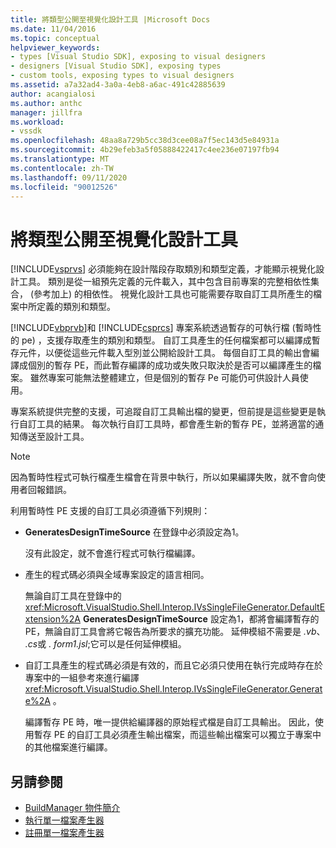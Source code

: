 ```yaml
---
title: 將類型公開至視覺化設計工具 |Microsoft Docs
ms.date: 11/04/2016
ms.topic: conceptual
helpviewer_keywords:
- types [Visual Studio SDK], exposing to visual designers
- designers [Visual Studio SDK], exposing types
- custom tools, exposing types to visual designers
ms.assetid: a7a32ad4-3a0a-4eb8-a6ac-491c42885639
author: acangialosi
ms.author: anthc
manager: jillfra
ms.workload:
- vssdk
ms.openlocfilehash: 48aa8a729b5cc38d3cee08a7f5ec143d5e84931a
ms.sourcegitcommit: 4b29efeb3a5f05888422417c4ee236e07197fb94
ms.translationtype: MT
ms.contentlocale: zh-TW
ms.lasthandoff: 09/11/2020
ms.locfileid: "90012526"
---
```

# <a name="expose-types-to-visual-designers"></a>將類型公開至視覺化設計工具
[!INCLUDE[vsprvs](../../code-quality/includes/vsprvs_md.md)] 必須能夠在設計階段存取類別和類型定義，才能顯示視覺化設計工具。 類別是從一組預先定義的元件載入，其中包含目前專案的完整相依性集合， (參考加上) 的相依性。 視覺化設計工具也可能需要存取自訂工具所產生的檔案中所定義的類別和類型。

 [!INCLUDE[vbprvb](../../code-quality/includes/vbprvb_md.md)]和 [!INCLUDE[csprcs](../../data-tools/includes/csprcs_md.md)] 專案系統透過暫存的可執行檔 (暫時性的 pe) ，支援存取產生的類別和類型。 自訂工具產生的任何檔案都可以編譯成暫存元件，以便從這些元件載入型別並公開給設計工具。 每個自訂工具的輸出會編譯成個別的暫存 PE，而此暫存編譯的成功或失敗只取決於是否可以編譯產生的檔案。 雖然專案可能無法整體建立，但是個別的暫存 Pe 可能仍可供設計人員使用。

 專案系統提供完整的支援，可追蹤自訂工具輸出檔的變更，但前提是這些變更是執行自訂工具的結果。 每次執行自訂工具時，都會產生新的暫存 PE，並將適當的通知傳送至設計工具。

> [!NOTE]
> 因為暫時性程式可執行檔產生檔會在背景中執行，所以如果編譯失敗，就不會向使用者回報錯誤。

 利用暫時性 PE 支援的自訂工具必須遵循下列規則：

- **GeneratesDesignTimeSource** 在登錄中必須設定為1。

     沒有此設定，就不會進行程式可執行檔編譯。

- 產生的程式碼必須與全域專案設定的語言相同。

     無論自訂工具在登錄中的 <xref:Microsoft.VisualStudio.Shell.Interop.IVsSingleFileGenerator.DefaultExtension%2A> **GeneratesDesignTimeSource** 設定為1，都將會編譯暫存的 PE，無論自訂工具會將它報告為所要求的擴充功能。 延伸模組不需要是 *.vb*、 *.cs*或 *. form1.jsl*;它可以是任何延伸模組。

- 自訂工具產生的程式碼必須是有效的，而且它必須只使用在執行完成時存在於專案中的一組參考來進行編譯 <xref:Microsoft.VisualStudio.Shell.Interop.IVsSingleFileGenerator.Generate%2A> 。

     編譯暫存 PE 時，唯一提供給編譯器的原始程式檔是自訂工具輸出。 因此，使用暫存 PE 的自訂工具必須產生輸出檔案，而這些輸出檔案可以獨立于專案中的其他檔案進行編譯。

## <a name="see-also"></a>另請參閱
- [BuildManager 物件簡介](/previous-versions/8f9kffa8(v=vs.140))
- [執行單一檔案產生器](../../extensibility/internals/implementing-single-file-generators.md)
- [註冊單一檔案產生器](../../extensibility/internals/registering-single-file-generators.md)